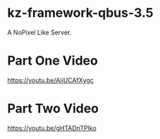 # kz-framework-qbus-3.5
 A NoPixel Like Server.



<p align="center">

# Part One Video
https://youtu.be/AijUCAfXygc

# Part Two Video 
https://youtu.be/gHTADnTPIko
</p>